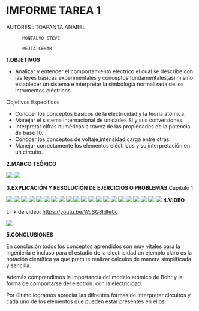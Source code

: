 # IMFORME TAREA 1

AUTORES : TOAPANTA ANABEL

          MONTALVO STEVE

          MEJIA CESAR 


**1.OBJETIVOS**

* Analizar y entender el comportamiento eléctrico el cual se describe
con las leyes básicas experimentales y conceptos fundamentales,asi 
mismo establecer un sistema e interpretar la simbología normalizada 
de los intrumentos eléctricos.

Objetivos Específicos

* Conocer los conceptos básicos de la electricidad y la teoría atómica.
* Manejar el sistema internacional de unidades SI y sus conversiones.
* Interpretar cifras numéricas a travez de las propiedades de la potencia de base 10.
* Conocer los conceptos de voltaje,intensidad,carga entre otras.
* Manejar correctamente los elementos eléctricos y su interpretación en un circuito.

**2.MARCO TEÓRICO**

![](https://github.com/Anabeltoapanta/Tarea1/blob/main/cuadrp1.jpg)
![](https://github.com/Anabeltoapanta/Tarea1/blob/main/WhatsApp%20Image%202021-06-01%20at%209.42.35%20AM.jpeg)


**3.EXPLICACIÓN Y RESOLUCIÓN DE EJERCICIOS O PROBLEMAS**
Capítulo 1

![](https://github.com/Anabeltoapanta/Tarea1/blob/main/20210601_034716.jpg)
![](https://github.com/Anabeltoapanta/Tarea1/blob/main/20210601_040329.jpg)
![](https://github.com/Anabeltoapanta/Tarea1/blob/main/20210601_043328.jpg)
![](https://github.com/Anabeltoapanta/Tarea1/blob/main/20210601_044504.jpg)
![](https://github.com/Anabeltoapanta/Tarea1/blob/main/20210601_044720.jpg)
![](https://github.com/Anabeltoapanta/Tarea1/blob/main/20210601_044924.jpg)
![](https://github.com/Anabeltoapanta/Tarea1/blob/main/20210601_045130.jpg)
![](https://github.com/Anabeltoapanta/Tarea1/blob/main/20210601_045307.jpg)
![](https://github.com/Anabeltoapanta/Tarea1/blob/main/20210601_045525.jpg)
![](https://github.com/Anabeltoapanta/Tarea1/blob/main/20210601_045718.jpg)
![](https://github.com/Anabeltoapanta/Tarea1/blob/main/20210601_045834.jpg)
![](https://github.com/Anabeltoapanta/Tarea1/blob/main/20210601_045953.jpg)
![](https://github.com/Anabeltoapanta/Tarea1/blob/main/20210601_050212.jpg)
![](https://github.com/Anabeltoapanta/Tarea1/blob/main/20210601_050331.jpg)
![](https://github.com/Anabeltoapanta/Tarea1/blob/main/20210601_063425.jpg)
![](https://github.com/Anabeltoapanta/Tarea1/blob/main/20210601_063609.jpg)
![](https://github.com/Anabeltoapanta/Tarea1/blob/main/20210601_063837.jpg)
![](https://github.com/Anabeltoapanta/Tarea1/blob/main/20210601_063952.jpg)
![](https://github.com/Anabeltoapanta/Tarea1/blob/main/20210601_064136.jpg)
![](https://github.com/Anabeltoapanta/Tarea1/blob/main/20210601_064727.jpg)
![](https://github.com/Anabeltoapanta/Tarea1/blob/main/20210601_095817.jpg)
**4.VIDEO**

Link de video:
https://youtu.be/WcSG8Idfe0c

![](https://github.com/Anabeltoapanta/Tarea1/blob/main/20210601_095345.jpg)


**5.CONCLUSIONES**

En conclusión todos los conceptos aprendidos son muy vitales para la ingenieria e incluso para 
el estudio de la electricidad un ejemplo claro es la notación científica ya que premite realizar 
calculos de manera simplificada y sencilla. 

Además comprendimos la importancia del modelo atómico de Bohr y la forma de comportarse del electrón.
con la electricidad.

Por último logramos apreciar las  difrentes formas de interpretar circuitos y cada uno de los elementos
que pueden estar presentes en ellos.







